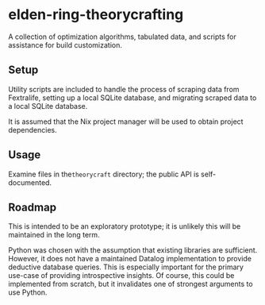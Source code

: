 # elden-ring-theorycrafting
A collection of optimization algorithms, tabulated data, and scripts for assistance for build customization. 

## Setup
Utility scripts are included to handle the process of scraping data from Fextralife, setting up a local SQLite database, and migrating scraped data to a local SQLite database.  

It is assumed that the Nix project manager will be used to obtain project dependencies.

## Usage
Examine files in the`theorycraft` directory; the public API is self-documented. 

## Roadmap 
This is intended to be an exploratory prototype; it is unlikely this will be maintained in the long term.

Python was chosen with the assumption that existing libraries are sufficient.  However, it does not have a maintained Datalog implementation to provide deductive database queries. This is especially important for the primary use-case of providing introspective insights.  Of course, this could be implemented from scratch, but it invalidates one of strongest arguments to use Python. 


